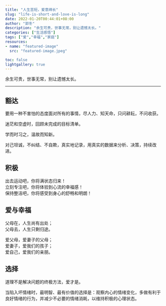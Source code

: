 ```yaml
---
title: "人生苦短，爱意绵长"
slug: "life-is-short-and-love-is-long"
date: 2022-01-20T00:44:01+08:00
author: "郭冬"
description: "余生可贵，世事无常，别让遗憾太长。"
categories: ["生活感悟"]
tags: ["爱","幸福","家庭"]
resources:
- name: "featured-image"
  src: "featured-image.jpeg"

toc: false
lightgallery: true
---
```


余生可贵，世事无常，别让遗憾太长。

<!--more-->

---

## 豁达

要用一种不害怕的态度面对所有的事情，尽人力、知天命，只问耕耘，不问收获。

迷茫和空虚时，回顾未完成的目标清单。

学而时习之，温故而知新。

对己坦诚，不纠结、不自欺，真实地记录，用真实的数据来分析、决策，持续改进。

## 积极

出去运动吧，你将满状态归来！  
立刻专注吧，你将体验到心流的幸福感！  
保持整洁吧，你将感受到身心的舒畅和明朗！  

## 爱与幸福

父母在，人生尚有出处；  
父母去，人生只剩归途。  

爱父母，爱妻子的父母；  
爱妻子，爱我们的孩子；  
爱自己，爱我们的亲朋。  

## 选择

道理不是解决问题的终极方法，爱才是。

当陷入坏情绪时，最明智、最有价值的选择是：观察内心的情绪变化，多做有利于良好情绪的行为，并减少不必要的情绪消耗，以维持积极的心理状态。

